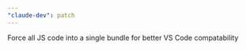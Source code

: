 ```yaml
---
"claude-dev": patch
---
```


Force all JS code into a single bundle for better VS Code compatability
